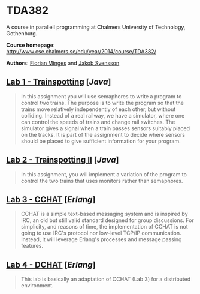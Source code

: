 TDA382
======

A course in parallell programming at Chalmers University of Technology, Gothenburg.

**Course homepage**: http://www.cse.chalmers.se/edu/year/2014/course/TDA382/

**Authors**: [Florian Minges](https://github.com/SvenFlorian) and [Jakob Svensson](https://github.com/maskrosen)


[Lab 1 - Trainspotting](http://www.cse.chalmers.se/edu/year/2014/course/TDA382/lab1.html) [*Java*]
------

> In this assignment you will use semaphores to write a program to control two trains. The purpose is to write the program so that the trains move relatively independently of each other, but without colliding. Instead of a real railway, we have a simulator, where one can control the speeds of trains and change rail switches. The simulator gives a signal when a train passes sensors suitably placed on the tracks. It is part of the assignment to decide where sensors should be placed to give sufficient information for your program.


[Lab 2 - Trainspotting II](http://www.cse.chalmers.se/edu/year/2014/course/TDA382/lab2.html) [*Java*]
------

> In this assignment, you will implement a variation of the program to control the two trains that uses monitors rather than semaphores.


[Lab 3 - CCHAT](http://www.cse.chalmers.se/edu/year/2014/course/TDA382/cchat.html) [*Erlang*]
------

> CCHAT is a simple text-based messaging system and is inspired by IRC, an old but still valid standard designed for group discussions. For simplicity, and reasons of time, the implementation of CCHAT is not going to use IRC's protocol nor low-level TCP/IP communication. Instead, it will leverage Erlang's processes and message passing features.


[Lab 4 - DCHAT](http://www.cse.chalmers.se/edu/year/2014/course/TDA382/dchat.html) [*Erlang*]
------

> This lab is basically an adaptation of CCHAT (Lab 3) for a distributed environment. 

